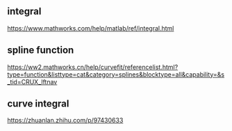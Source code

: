 ## integral
https://www.mathworks.com/help/matlab/ref/integral.html

## spline function
https://ww2.mathworks.cn/help/curvefit/referencelist.html?type=function&listtype=cat&category=splines&blocktype=all&capability=&s_tid=CRUX_lftnav

## curve integral
https://zhuanlan.zhihu.com/p/97430633
